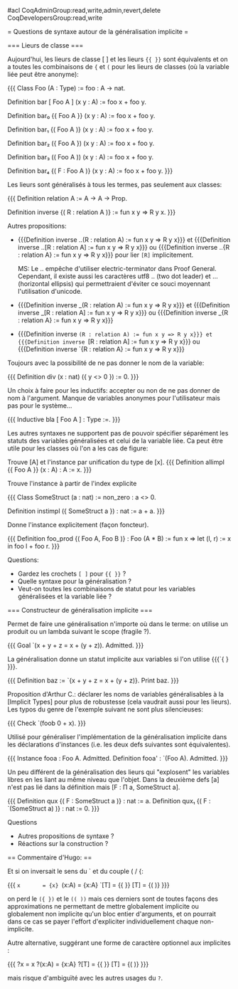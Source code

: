 #acl CoqAdminGroup:read,write,admin,revert,delete CoqDevelopersGroup:read,write

= Questions de syntaxe autour de la généralisation implicite =

=== Lieurs de classe ===

Aujourd'hui, les lieurs de classe [ ] et les 
lieurs `{{ }}` sont équivalents et on a toutes les combinaisons de `{` et `(` pour 
les lieurs de classes (où la variable liée peut être anonyme):


{{{
Class Foo (A : Type) := foo : A -> nat.

Definition bar [ Foo A ] (x y : A) := foo x + foo y.

Definition bar₀ {{ Foo A }} (x y : A) := foo x + foo y.

Definition bar₁ {( Foo A )} (x y : A) := foo x + foo y.

Definition bar₂ ({ Foo A }) (x y : A) := foo x + foo y.

Definition bar₃ (( Foo A )) (x y : A) := foo x + foo y.

Definition bar₄ {( F : Foo A )} (x y : A) := foo x + foo y.
}}}


Les lieurs sont généralisés à tous les termes, pas seulement aux classes:

{{{
Definition relation A := A -> A -> Prop. 

Definition inverse {( R : relation A )} := fun x y => R y x.
}}}


Autres propositions:
 * {{{Definition inverse ..(R : relation A) := fun x y => R y x}}} et {{{Definition inverse ..[R : relation A] := fun x y => R y x}}} ou {{{Definition inverse ..{R : relation A} := fun x y => R y x}}}   pour lier `[R]` implicitement.

   MS: Le .. empêche d'utiliser electric-terminator dans Proof General. Cependant, il existe
   aussi les caractères utf8 ‥ (two dot leader) et … (horizontal ellipsis) qui permettraient
   d'éviter ce souci moyennant l'utilisation d'unicode.

 *   {{{Definition inverse _(R : relation A) := fun x y => R y x}}} et   {{{Definition inverse _[R : relation A] := fun x y => R y x}}} ou   {{{Definition inverse _{R : relation A} := fun x y => R y x}}}

 * {{{Definition inverse `(R : relation A) := fun x y => R y x}}} et   {{{Definition inverse `[R : relation A] := fun x y => R y x}}} ou   {{{Definition inverse `{R : relation A} := fun x y => R y x}}}


Toujours avec la possibilité de ne pas donner le nom de la variable:

{{{
Definition div (x : nat) ({ y <> 0 }) := 0.
}}}

Un choix à faire pour les inductifs: accepter ou non de ne pas donner de nom à l'argument. Manque de variables anonymes pour l'utilisateur mais pas pour le système... 

{{{
Inductive bla [ Foo A ] : Type :=.
}}}

Les autres syntaxes ne supportent pas de pouvoir spécifier séparément les statuts
des variables généralisées et celui de la variable liée. Ca peut être utile pour les
classes où l'on a les cas de figure: 

Trouve [A] et l'instance par unification du type de [x].
{{{
Definition allimpl {{ Foo A }} (x : A) : A := x.
}}}

Trouve l'instance à partir de l'index explicite

{{{
Class SomeStruct (a : nat) := non_zero : a <> 0.

Definition instimpl ({ SomeStruct a }) : nat := a + a.
}}}

Donne l'instance explicitement (façon foncteur).

{{{
Definition foo_prod {( Foo A, Foo B )} : Foo (A * B) := 
  fun x => let (l, r) := x in foo l + foo r.
}}}

Questions: 
 * Gardez les crochets `[ ]` pour `{{ }}` ?
 * Quelle syntaxe pour la généralisation ?
 * Veut-on toutes les combinaisons de statut pour les variables généralisées et la variable liée ?


=== Constructeur de généralisation implicite ===

Permet de faire une généralisation n'importe où dans le terme: on
utilise un produit ou un lambda suivant le scope (fragile ?).


{{{
Goal `(x + y + z = x + (y + z)).
Admitted.
}}}

La généralisation donne un statut implicite aux variables si l'on utilise {{{`{ } }}}.

{{{
Definition baz := `{x + y + z = x + (y + z)}.
Print baz.
}}}

Proposition d'Arthur C.: déclarer les noms de variables généralisables à la [Implicit Types]
pour plus de robustesse (cela vaudrait aussi pour les lieurs). Les typos du genre de l'exemple suivant 
ne sont plus silencieuses:

{{{
Check `(foob 0 + x).
}}}

Utilisé pour généraliser l'implémentation de la généralisation implicite dans 
les déclarations d'instances (i.e. les deux defs suivantes sont équivalentes). 

{{{
Instance fooa : Foo A.
Admitted.
Definition fooa' : `(Foo A).
Admitted.
}}}

Un peu différent de la généralisation des lieurs qui "explosent" les variables 
libres en les liant au même niveau que l'objet. Dans la deuxième defs [a] n'est pas lié dans 
la définition mais [F : Π a, SomeStruct a].

{{{
Definition qux {( F : SomeStruct a )} : nat := a.
Definition qux₁ {( F : `(SomeStruct a) )} : nat := 0.
}}}

Questions
 * Autres propositions de syntaxe ?
 * Réactions sur la construction ?
  


== Commentaire d'Hugo: ==

Et si on inversait le sens du ` et du couple ( / {:

{{{
`x       = {x}
`(x:A)   = {x:A}
`[T]     = {{ }}
[T]      = {( )}
}}}

on perd le `({ })` et le `(( ))` mais ces derniers sont de toutes façons
des approximations ne permettant de mettre globalement implicite ou
globalement non implicite qu'un bloc entier d'arguments, et on
pourrait dans ce cas se payer l'effort d'expliciter individuellement
chaque non-implicite.

Autre alternative, suggérant une forme de caractère optionnel aux
implicites :

{{{
?x       = x
?(x:A)   = {x:A}
?[T]     = {{ }}
[T]      = {( )}
}}}

mais risque d'ambiguïté avec les autres usages du `?`.
